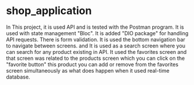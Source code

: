 # shop_application
In This project, it is used API and is tested with the Postman program. It is used with state management "Bloc". It is added  "DIO package" for handling API requests. There is form validation. It is used the bottom navigation bar to navigate between screens. and It is used as a search screen where you can search for any product existing in API. It used the favorites screen and that screen was related to the products screen which you can click on the "favorite button" this product you can add or remove from the favorites screen simultaneously as what does happen when it used real-time database.
